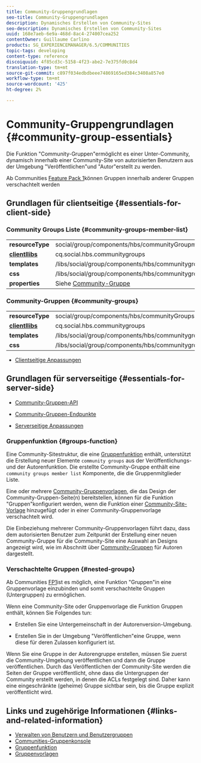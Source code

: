 ```yaml
---
title: Community-Gruppengrundlagen
seo-title: Community-Gruppengrundlagen
description: Dynamisches Erstellen von Community-Sites
seo-description: Dynamisches Erstellen von Community-Sites
uuid: 168e7aeb-6e9a-468d-8ac4-274007cea252
contentOwner: Guillaume Carlino
products: SG_EXPERIENCEMANAGER/6.5/COMMUNITIES
topic-tags: developing
content-type: reference
discoiquuid: 4f85cd3c-5158-4f23-abe2-7e375fd0c8d4
translation-type: tm+mt
source-git-commit: c897f034edbdbeee74869165ed384c3408a857e0
workflow-type: tm+mt
source-wordcount: '425'
ht-degree: 2%

---
```



# Community-Gruppengrundlagen  {#community-group-essentials}

Die Funktion &quot;Community-Gruppen&quot;ermöglicht es einer Unter-Community, dynamisch innerhalb einer Community-Site von autorisierten Benutzern aus der Umgebung &quot;Veröffentlichen&quot;und &quot;Autor&quot;erstellt zu werden.

Ab Communities [Feature Pack 1](deploy-communities.md#latestfeaturepack)können Gruppen innerhalb anderer Gruppen verschachtelt werden

## Grundlagen für clientseitige {#essentials-for-client-side}

### Community Groups Liste {#community-groups-member-list}

<table>
 <tbody>
  <tr>
   <td> <strong>resourceType</strong></td>
   <td>social/group/components/hbs/communityGroupmitgliedlist</td>
  </tr>
  <tr>
   <td> <a href="clientlibs.md"><strong>clientllibs</strong></a></td>
   <td>cq.social.hbs.communitygroups</td>
  </tr>
  <tr>
   <td> <strong>templates</strong></td>
   <td> /libs/social/group/components/hbs/communitygroupmemberlist/communitygroupmemberlist.hbs<br /> </td>
  </tr>
  <tr>
   <td> <strong>css</strong></td>
   <td> /libs/social/group/components/hbs/communitygroupmemberlist/clientlibs/memberList.css</td>
  </tr>
  <tr>
   <td><strong>properties</strong></td>
   <td>Siehe <a href="creating-groups.md">Community-Gruppe</a></td>
  </tr>
 </tbody>
</table>

### Community-Gruppen {#community-groups}

<table>
 <tbody>
  <tr>
   <td> <strong>resourceType</strong></td>
   <td>social/group/components/hbs/communityGroups</td>
  </tr>
  <tr>
   <td> <a href="clientlibs.md"><strong>clientllibs</strong></a></td>
   <td>cq.social.hbs.communitygroups</td>
  </tr>
  <tr>
   <td> <strong>templates</strong></td>
   <td> /libs/social/group/components/hbs/communitygroups/communitygroups.hbs<br /> </td>
  </tr>
  <tr>
   <td> <strong>css</strong></td>
   <td> /libs/social/group/components/hbs/communitygroupmemberlist/clientlibs/communitygroups.css</td>
  </tr>
 </tbody>
</table>

* [Clientseitige Anpassungen](client-customize.md)

## Grundlagen für serverseitige {#essentials-for-server-side}

* [Community-Gruppen-API](https://helpx.adobe.com/experience-manager/6-5/sites/developing/using/reference-materials/javadoc/com/adobe/cq/social/group/client/api/package-summary.html)

* [Community-Gruppen-Endpunkte](https://helpx.adobe.com/experience-manager/6-5/sites/developing/using/reference-materials/javadoc/com/adobe/cq/social/group/client/endpoints/package-summary.html)

* [Serverseitige Anpassungen](server-customize.md)

### Gruppenfunktion {#groups-function}

Eine Community-Sitestruktur, die eine [Gruppenfunktion](functions.md#groups-function) enthält, unterstützt die Erstellung neuer Elemente `community groups` aus der Veröffentlichungs- und der Autorenfunktion. Die erstellte Community-Gruppe enthält eine `community groups member list` Komponente, die die Gruppenmitglieder Liste.

Eine oder mehrere [Community-Gruppenvorlagen](tools-groups.md), die das Design der Community-Gruppen-Seite(n) bereitstellen, können für die Funktion &quot;Gruppen&quot;konfiguriert werden, wenn die Funktion einer [Community-Site-Vorlage](sites.md) hinzugefügt oder in einer Community-Gruppenvorlage verschachtelt wird.

Die Einbeziehung mehrerer Community-Gruppenvorlagen führt dazu, dass dem autorisierten Benutzer zum Zeitpunkt der Erstellung einer neuen Community-Gruppe für die Community-Site eine Auswahl an Designs angezeigt wird, wie im Abschnitt über [Community-Gruppen](creating-groups.md) für Autoren dargestellt.

### Verschachtelte Gruppen {#nested-groups}

Ab Communities [FP1](deploy-communities.md#latestfeaturepack)ist es möglich, eine Funktion &quot;Gruppen&quot;in eine Gruppenvorlage einzubinden und somit verschachtelte Gruppen (Untergruppen) zu ermöglichen.

Wenn eine Community-Site oder Gruppenvorlage die Funktion Gruppen enthält, können Sie Folgendes tun:

* Erstellen Sie eine Untergemeinschaft in der Autorenversion-Umgebung.

* Erstellen Sie in der Umgebung &quot;Veröffentlichen&quot;eine Gruppe, wenn diese für deren Zulassen konfiguriert ist.

Wenn Sie eine Gruppe in der Autorengruppe erstellen, müssen Sie zuerst die Community-Umgebung veröffentlichen und dann die Gruppe veröffentlichen. Durch das Veröffentlichen der Community-Site werden die Seiten der Gruppe veröffentlicht, ohne dass die Untergruppen der Community erstellt werden, in denen die ACLs festgelegt sind. Daher kann eine eingeschränkte (geheime) Gruppe sichtbar sein, bis die Gruppe explizit veröffentlicht wird.

## Links und zugehörige Informationen {#links-and-related-information}

* [Verwalten von Benutzern und Benutzergruppen](users.md)
* [Communities-Gruppenkonsole](groups.md)
* [Gruppenfunktion](functions.md#groups-function)
* [Gruppenvorlagen](tools-groups.md)

